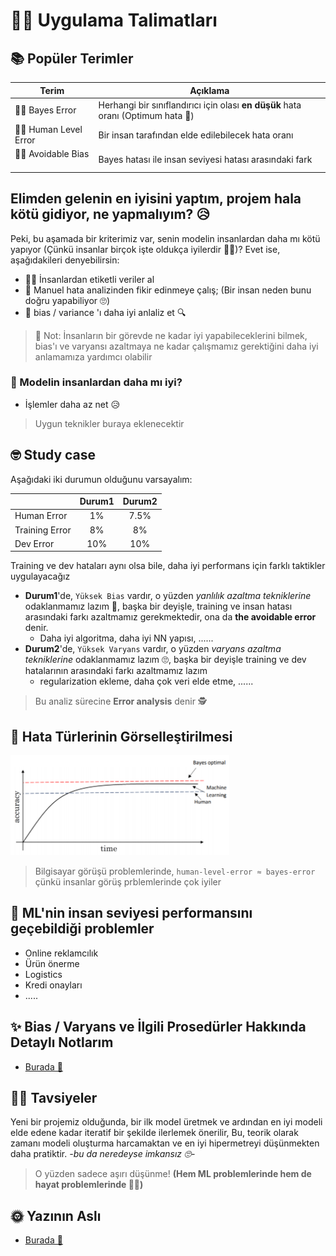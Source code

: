 # 👩‍🏫 Uygulama Talimatları

## 📚 Popüler Terimler

| Terim                | Açıklama                                       |
| -------------------- | ---------------------------------------------- |
| 👩‍🎓 Bayes Error        | Herhangi bir sınıflandırıcı için olası **en düşük** hata oranı (Optimum hata 🤔) |
| 👩‍🏫 Human Level Error  | Bir insan tarafından elde edilebilecek hata oranı |
| 👮‍♀️ Avoidable Bias ‍    | Bayes hatası ile insan seviyesi hatası arasındaki fark |

## Elimden gelenin en iyisini yaptım, projem hala kötü gidiyor, ne yapmalıyım? 😥
Peki, bu aşamada bir kriterimiz var, senin modelin insanlardan daha mı kötü yapıyor (Çünkü insanlar birçok işte oldukça iyilerdir 👩‍🎓)? Evet ise, aşağıdakileri denyebilirsin:
* 👩‍🏫 İnsanlardan etiketli veriler  al
* 👀 Manuel hata analizinden fikir edinmeye çalış; (Bir insan neden bunu doğru yapabiliyor 🙄) 
* 🔎 bias / variance 'ı daha iyi anlaliz et 🔍

> 🤔 Not: İnsanların bir görevde ne kadar iyi yapabileceklerini bilmek, bias'ı ve varyansı azaltmaya ne kadar çalışmamız gerektiğini daha iyi anlamamıza yardımcı olabilir

### 🧐 Modelin insanlardan daha mı iyi?

* İşlemler daha az net 😥

> Uygun teknikler buraya eklenecektir

## 🤓 Study case
Aşağıdaki iki durumun olduğunu varsayalım:

|                    | Durum1     | Durum2   | 
| ------------------ | :--------: | :------: |
| Human Error        | 1%         | 7.5%     |     
| Training Error     | 8%         | 8%       |
| Dev Error          | 10%        | 10%      |

Training ve dev hataları aynı olsa bile, daha iyi performans için farklı taktikler uygulayacağız

* **Durum1**'de, `Yüksek Bias` vardır, o yüzden _yanlılık azaltma tekniklerine_ odaklanmamız lazım 🤔, başka bir deyişle, training ve insan hatası arasındaki farkı azaltmamız gerekmektedir, ona da **the avoidable error** denir.
  * Daha iyi algoritma, daha iyi NN yapısı, ......
* **Durum2**'de, `Yüksek Varyans` vardır, o yüzden _varyans azaltma tekniklerine_ odaklanmamız lazım 🙄, başka bir deyişle training ve dev hatalarının arasındaki farkı azaltmamız lazım
  * regularization ekleme, daha çok veri elde etme, ......

> Bu analiz sürecine **Error analysis** denir 🕵️‍

## 👀 Hata Türlerinin Görselleştirilmesi

<img src="../res/ErrorTypes.png" width="350"  />

> Bilgisayar görüşü problemlerinde, `human-level-error ≈ bayes-error` çünkü insanlar görüş prblemlerinde çok iyiler


## 🤗 ML'nin insan seviyesi performansını geçebildiği problemler
* Online reklamcılık
* Ürün önerme
* Logistics
* Kredi onayları
* .....

## ✨ Bias / Varyans ve İlgili Prosedürler Hakkında Detaylı Notlarım
* [Burada 🐾](../0-NNKavramları/4-PratikNotlar.md)

## 🤸‍♀️ Tavsiyeler
Yeni bir projemiz olduğunda, bir ilk model üretmek ve ardından en iyi modeli elde edene kadar iteratif bir şekilde ilerlemek önerilir, Bu, teorik olarak zamanı modeli oluşturma  harcamaktan ve en iyi hipermetreyi düşünmekten daha pratiktir. *-bu da neredeyse imkansız 🙄-*

> O yüzden sadece aşırı düşünme! **(Hem ML problemlerinde hem de hayat problemlerinde 🤗🙆‍)**

## 🌞 Yazının Aslı
- [Burada 🐾](https://dl.asmaamir.com/7-appliedml/2-guidelines)